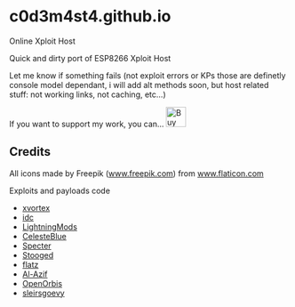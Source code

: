 # c0d3m4st4.github.io
Online Xploit Host

Quick and dirty port of ESP8266 Xploit Host

Let me know if something fails (not exploit errors or KPs those are definetly console model dependant, i will add alt methods soon, but host related stuff: not working links, not caching, etc...)


If you want to support my work, you can... <a href='https://ko-fi.com/E1E0BN94' target='_blank'><img height='36' style='border:0px;height:36px;' src='https://az743702.vo.msecnd.net/cdn/kofi4.png?v=0' border='0' alt='Buy Me a Coffee at ko-fi.com' /></a>



Credits
-------

All icons made by Freepik (www.freepik.com) from www.flaticon.com

Exploits and payloads code

- [xvortex](https://github.com/xvortex)
- [idc](https://github.com/idc)
- [LightningMods](https://github.com/LightningMods)
- [CelesteBlue](https://github.com/CelesteBlue-dev)
- [Specter](https://github.com/Cryptogenic)
- [Stooged](https://github.com/stooged)
- [flatz](https://github.com/flatz)
- [Al-Azif ](https://github.com/Al-Azif)
- [OpenOrbis ](https://github.com/OpenOrbis)
- [sleirsgoevy](https://github.com/sleirsgoevy)